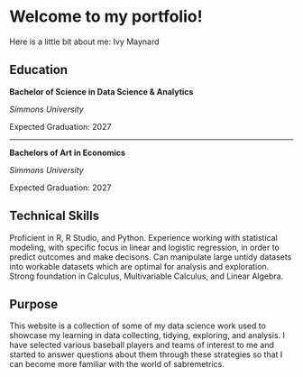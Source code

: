 # Welcome to my portfolio!
Here is a little bit about me: Ivy Maynard

## Education

**Bachelor of Science in Data Science & Analytics**

*Simmons University*

Expected Graduation: 2027

---

**Bachelors of Art in Economics**

*Simmons University*

Expected Graduation: 2027


## Technical Skills
Proficient in R, R Studio, and Python.
Experience working with statistical modeling, with specific focus in linear and logistic regression, in order to predict outcomes and make decisons.
Can manipulate large untidy datasets into workable datasets which are optimal for analysis and exploration.
Strong foundation in Calculus, Multivariable Calculus, and Linear Algebra.

## Purpose
This website is a collection of some of my data science work used to showcase my learning in data collecting, tidying, exploring, and analysis. I have selected various baseball players and teams of interest to me and started to answer questions about them through these strategies so that I can become more familiar with the world of sabremetrics.
